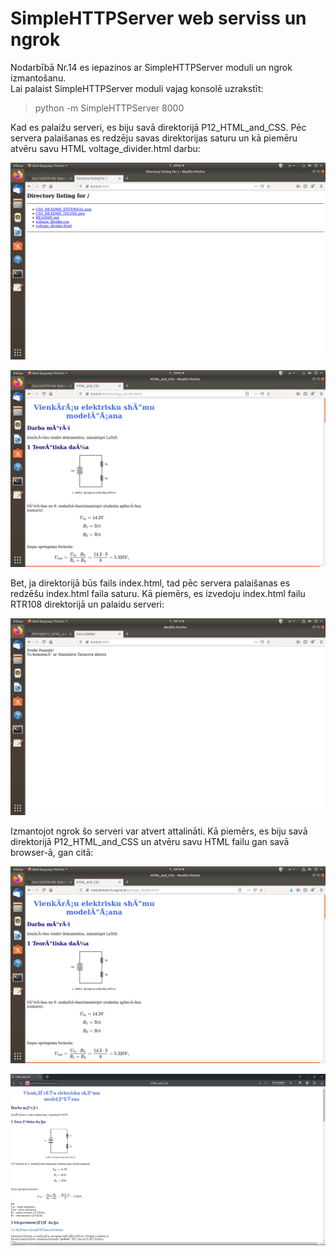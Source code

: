 # SimpleHTTPServer web serviss un ngrok
Nodarbībā Nr.14 es iepazinos ar SimpleHTTPServer moduli un ngrok izmantošanu.  
Lai palaist SimpleHTTPServer moduli vajag konsolē uzrakstīt:  
>  
> python -m SimpleHTTPServer 8000  
>  
Kad es palaižu serveri, es biju savā direktorijā P12_HTML_and_CSS. Pēc servera palaišanas es redzēju savas direktorijas saturu un kā piemēru atvēru savu HTML voltage_divider.html darbu:  
>  
![Direktorija_SHTTPS](Pictures/DIR_SHTTPS.png)
>  
>  
![HTML_SHTTPS](Pictures/HTML_SHTTPS.png)
>  
Bet, ja direktorijā būs fails index.html, tad pēc servera palaišanas es redzēšu index.html faila saturu. Kā piemērs, es izvedoju index.html failu RTR108 direktorijā un palaidu serveri:  
>  
![INDEX_SHTTPS](Pictures/INDEX_SHTTPS.png)
>  
Izmantojot ngrok šo serveri var atvert attalināti. Kā piemērs, es biju savā direktorijā P12_HTML_and_CSS un atvēru savu HTML failu gan savā browser-ā, gan citā:  
>  
![NGROK_HTML](Pictures/NGROK_HTML.png)
>  
>  
![NGROK_OTHER_BROWSER](Pictures/NGROK_OTHER_BROWSER.png)
>  
